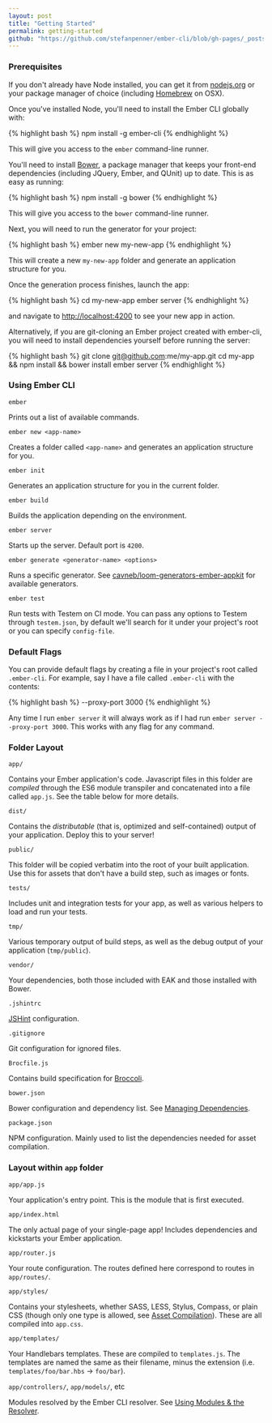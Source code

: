 ```yaml
---
layout: post
title: "Getting Started"
permalink: getting-started
github: "https://github.com/stefanpenner/ember-cli/blob/gh-pages/_posts/2014-04-03-getting-started.md"
---
```


### Prerequisites

If you don't already have Node installed, you can get it from
[nodejs.org](http://nodejs.org/) or your package manager of choice (including
[Homebrew](http://brew.sh/) on OSX).

Once you've installed Node, you'll need to install the Ember CLI globally with:

{% highlight bash %}
npm install -g ember-cli
{% endhighlight %}

This will give you access to the `ember` command-line runner.

You'll need to install [Bower](http://bower.io), a package manager that keeps
your front-end dependencies (including JQuery, Ember, and QUnit) up to date.
This is as easy as running:

{% highlight bash %}
npm install -g bower
{% endhighlight %}

This will give you access to the `bower` command-line runner.

Next, you will need to run the generator for your project:

{% highlight bash %}
ember new my-new-app
{% endhighlight %}

This will create a new `my-new-app` folder and generate an application structure for you.

Once the generation process finishes, launch the app:

{% highlight bash %}
cd my-new-app
ember server
{% endhighlight %}

and navigate to [http://localhost:4200](http://localhost:4200) to see your new app in action.

Alternatively, if you are git-cloning an Ember project created with ember-cli, you will need
to install dependencies yourself before running the server:

{% highlight bash %}
git clone git@github.com:me/my-app.git
cd my-app && npm install && bower install
ember server
{% endhighlight %}

### Using Ember CLI

`ember`

Prints out a list of available commands.

`ember new <app-name>`

Creates a folder called `<app-name>` and generates an application structure for you.

`ember init`

Generates an application structure for you in the current folder.

`ember build`

Builds the application depending on the environment.

`ember server`

Starts up the server. Default port is `4200`.

`ember generate <generator-name> <options>`

Runs a specific generator. See [cavneb/loom-generators-ember-appkit](https://github.com/cavneb/loom-generators-ember-appkit)
for available generators.

`ember test`

Run tests with Testem on CI mode. You can pass any options to Testem
through `testem.json`, by default we'll search for it under your
project's root or you can specify `config-file`.

### Default Flags

You can provide default flags by creating a file in your project's root called `.ember-cli`. For example, say I have a file called `.ember-cli` with the contents:

{% highlight bash %}
--proxy-port 3000
{% endhighlight %}

Any time I run `ember server` it will always work as if I had run `ember server --proxy-port 3000`. This works with any flag for any command.

### Folder Layout

`app/`

Contains your Ember application's code. Javascript files in this folder are *compiled* through
the ES6 module transpiler and concatenated into a file called `app.js`. See the table below for more details.

`dist/`

Contains the *distributable* (that is, optimized and self-contained) output of your application. Deploy this to your server!

`public/`

This folder will be copied verbatim into the root of your built application. Use this for assets that don't have a build step, such as images or fonts.

`tests/`

Includes unit and integration tests for your app, as well as various helpers to load and run your tests.

`tmp/`

Various temporary output of build steps, as well as the debug output of your application (`tmp/public`).

`vendor/`

Your dependencies, both those included with EAK and those installed with Bower.

`.jshintrc`

[JSHint](http://jshint.com/) configuration.

`.gitignore`

Git configuration for ignored files.

`Brocfile.js`

Contains build specification for [Broccoli](https://github.com/joliss/broccoli).

`bower.json`

Bower configuration and dependency list. See [Managing Dependencies](managing-dependencies).

`package.json`

NPM configuration. Mainly used to list the dependencies needed for asset compilation.

### Layout within `app` folder

`app/app.js`

Your application's entry point. This is the module that is first executed.

`app/index.html`

The only actual page of your single-page app! Includes dependencies and kickstarts your Ember application.

`app/router.js`

Your route configuration. The routes defined here correspond to routes in `app/routes/`.

`app/styles/`

Contains your stylesheets, whether SASS, LESS, Stylus, Compass, or plain CSS
(though only one type is allowed, see [Asset Compilation](asset-compilation)).
These are all compiled into `app.css`.

`app/templates/`

Your Handlebars templates. These are compiled to `templates.js`.
The templates are named the same as their filename, minus the extension (i.e. `templates/foo/bar.hbs` -> `foo/bar`).

`app/controllers/`, `app/models/`, etc

Modules resolved by the Ember CLI resolver. See [Using Modules &amp; the Resolver](using-modules).
